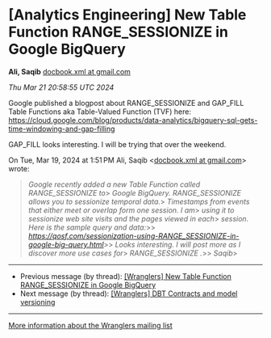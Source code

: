 


[Analytics Engineering] New Table Function RANGE\_SESSIONIZE in Google BigQuery
===============================================================================


**Ali, Saqib**
[docbook.xml at gmail.com](mailto:wranglers%40analyticsengineering.net?Subject=Re%3A%20%5BWranglers%5D%20New%20Table%20Function%20RANGE_SESSIONIZE%20in%20Google%0A%20BigQuery&In-Reply-To=%3CCABDm0O-kfaimJALgQWBH3D2JY-LQ4tZ-mTeJrrCbjEZMnM09sQ%40mail.gmail.com%3E "[Wranglers] New Table Function RANGE_SESSIONIZE in Google BigQuery")   

*Thu Mar 21 20:58:55 UTC 2024*  

Google published a blogpost about RANGE\_SESSIONIZE and GAP\_FILL Table
Functions aka Table-Valued Function (TVF) here:
<https://cloud.google.com/blog/products/data-analytics/bigquery-sql-gets-time-windowing-and-gap-filling>

GAP\_FILL looks interesting. I will be trying that over the weekend.

On Tue, Mar 19, 2024 at 1:51 PM Ali, Saqib <[docbook.xml at gmail.com](https://analyticsengineering.net/mailman/listinfo/wranglers)> wrote:

> *Google recently added a new Table Function called RANGE\_SESSIONIZE to*> *Google BigQuery. RANGE\_SESSIONIZE allows you to sessionize temporal data.*> *Timestamps from events that either meet or overlap form one session. I am*> *using it to sessionize web site visits and the pages viewed in each*> *session. Here is the sample query and data:*>> *<https://qosf.com/sessionization-using-RANGE_SESSIONIZE-in-google-big-query.html>*>> *Looks interesting. I will post more as I discover more use cases for*> *RANGE\_SESSIONIZE .*>> *Saqib*>  
  




---


* Previous message (by thread): [[Wranglers] New Table Function RANGE\_SESSIONIZE in Google BigQuery](000022.html)
* Next message (by thread): [[Wranglers] DBT Contracts and model versioning](000024.html)




---


[More information about the Wranglers
mailing list](https://analyticsengineering.net/mailman/listinfo/wranglers)  




